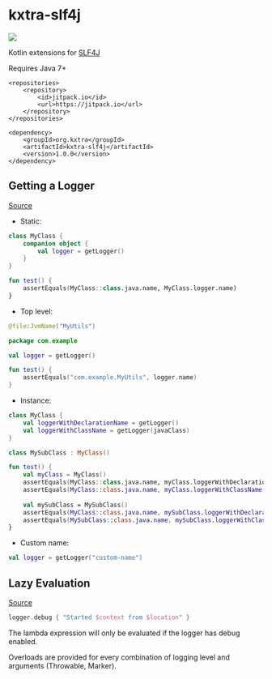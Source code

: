 # kxtra-slf4j

[![](https://jitpack.io/v/org.kxtra/kxtra-slf4j.svg)](https://jitpack.io/#org.kxtra/kxtra-slf4j)

Kotlin extensions for [SLF4J](https://www.slf4j.org/)

Requires Java 7+

```
<repositories>
    <repository>
        <id>jitpack.io</id>
        <url>https://jitpack.io</url>
    </repository>
</repositories>
```

```
<dependency>
    <groupId>org.kxtra</groupId>
    <artifactId>kxtra-slf4j</artifactId>
    <version>1.0.0</version>
</dependency>
```



## Getting a Logger

[Source](https://github.com/kxtra/kxtra-slf4j/blob/master/src/main/java/org/kxtra/slf4j/loggerfactory/LoggerFactory.kt)

* Static:

```kotlin
class MyClass {
    companion object {
        val logger = getLogger()
    }
}

fun test() {
    assertEquals(MyClass::class.java.name, MyClass.logger.name)
}
```

* Top level:

```kotlin
@file:JvmName("MyUtils")

package com.example

val logger = getLogger()

fun test() {
    assertEquals("com.example.MyUtils", logger.name)
}
```

* Instance:

```kotlin
class MyClass {
    val loggerWithDeclarationName = getLogger()
    val loggerWithClassName = getLogger(javaClass)
}

class MySubClass : MyClass() 

fun test() {
    val myClass = MyClass()
    assertEquals(MyClass::class.java.name, myClass.loggerWithDeclarationName.name)
    assertEquals(MyClass::class.java.name, myClass.loggerWithClassName.name)
    
    val mySubClass = MySubClass()
    assertEquals(MyClass::class.java.name, mySubClass.loggerWithDeclarationName.name)
    assertEquals(MySubClass::class.java.name, mySubClass.loggerWithClassName.name)
}
```

* Custom name:
```kotlin
val logger = getLogger("custom-name")
```

## Lazy Evaluation

[Source](https://github.com/kxtra/kxtra-slf4j/blob/master/src/main/java/org/kxtra/slf4j/logger/Logger.kt)

```kotlin
logger.debug { "Started $context from $location" }
```

The lambda expression will only be evaluated if the logger has debug enabled. 

Overloads are provided for every combination of logging level and arguments (Throwable, Marker). 
